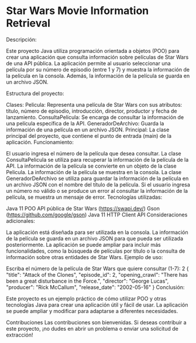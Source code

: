 # Star Wars Movie Information Retrieval

Descripción:

Este proyecto Java utiliza programación orientada a objetos (POO) para crear una aplicación que consulta información sobre películas de Star Wars de una API pública. La aplicación permite al usuario seleccionar una película por su número de episodio (entre 1 y 7) y muestra la información de la película en la consola. Además, la información de la película se guarda en un archivo JSON.

Estructura del proyecto:

Clases:
Pelicula: Representa una película de Star Wars con sus atributos: título, número de episodio, introducción, director, productor y fecha de lanzamiento.
ConsultaPelicula: Se encarga de consultar la información de una película específica de la API.
GeneradorDeArchivo: Guarda la información de una película en un archivo JSON.
Principal: La clase principal del proyecto, que contiene el punto de entrada (main) de la aplicación.
Funcionamiento:

El usuario ingresa el número de la película que desea consultar.
La clase ConsultaPelicula se utiliza para recuperar la información de la película de la API.
La información de la película se convierte en un objeto de la clase Pelicula.
La información de la película se muestra en la consola.
La clase GeneradorDeArchivo se utiliza para guardar la información de la película en un archivo JSON con el nombre del título de la película.
Si el usuario ingresa un número no válido o se produce un error al consultar la información de la película, se muestra un mensaje de error.
Tecnologías utilizadas:

Java 11
POO
API pública de Star Wars (https://swapi.dev/)
Gson (https://github.com/google/gson)
Java 11 HTTP Client API
Consideraciones adicionales:

La aplicación está diseñada para ser utilizada en la consola.
La información de la película se guarda en un archivo JSON para que pueda ser utilizada posteriormente.
La aplicación se puede ampliar para incluir más funcionalidades, como la búsqueda de películas por título o la consulta de información sobre otras entidades de Star Wars.
Ejemplo de uso:

Escriba el número de la película de Star Wars que quiere consultar (1-7):
2
{
  "title": "Attack of the Clones",
  "episode_id": 2,
  "opening_crawl": "There has been a great disturbance in the Force.",
  "director": "George Lucas",
  "producer": "Rick McCallum",
  "release_date": "2002-05-16"
}
Conclusión:

Este proyecto es un ejemplo práctico de cómo utilizar POO y otras tecnologías Java para crear una aplicación útil y fácil de usar. La aplicación se puede ampliar y modificar para adaptarse a diferentes necesidades.

Contribuciones
Las contribuciones son bienvenidas. Si deseas contribuir a este proyecto, ¡no dudes en abrir un problema o enviar una solicitud de extracción!

